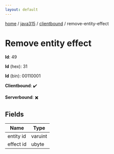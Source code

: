 ```yaml
---
layout: default
---
```


[home](/)  /  [java315](/protocol/java315)  /  [clientbound](/protocol/java315/clientbound)  /  remove-entity-effect

# Remove entity effect

**Id**: 49

**Id** (hex): 31

**Id** (bin): 00110001

**Clientbound**: ✔️

**Serverbound**: ✖️

## Fields

Name | Type
---|---
entity id | varuint
effect id | ubyte

